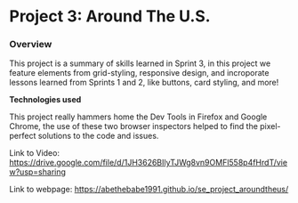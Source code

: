 # Project 3: Around The U.S.

### Overview

This project is a summary of skills learned in Sprint 3, in this project we feature elements from grid-styling, responsive design, and incroporate lessons learned from Sprints 1 and 2, like buttons, card styling, and more!

**Technologies used**

This project really hammers home the Dev Tools in Firefox and Google Chrome, the use of these two browser inspectors helped to find the pixel-perfect solutions to the code and issues.

Link to Video: https://drive.google.com/file/d/1JH3626BIlyTJWg8vn9OMFl558p4fHrdT/view?usp=sharing

Link to webpage: https://abethebabe1991.github.io/se_project_aroundtheus/
